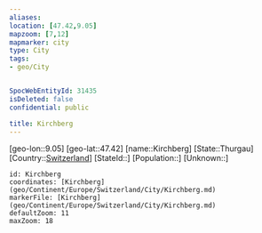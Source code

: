```yaml
---
aliases: 
location: [47.42,9.05]
mapzoom: [7,12] 
mapmarker: city 
type: City
tags:
- geo/City


SpocWebEntityId: 31435
isDeleted: false
confidential: public

title: Kirchberg
---
```

[geo-lon::9.05]
[geo-lat::47.42]
[name::Kirchberg]
[State::Thurgau]
[Country::[Switzerland](geo/Continent/Europe/Switzerland.md)]
[StateId::]
[Population::]
[Unknown::]


```leaflet
id: Kirchberg
coordinates: [Kirchberg](geo/Continent/Europe/Switzerland/City/Kirchberg.md)
markerFile: [Kirchberg](geo/Continent/Europe/Switzerland/City/Kirchberg.md)
defaultZoom: 11 
maxZoom: 18
```


